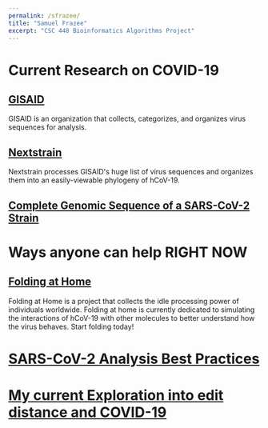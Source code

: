 ```yaml
---
permalink: /sfrazee/
title: "Samuel Frazee"
excerpt: "CSC 448 Bioinformatics Algorithms Project"
---
```


# Current Research on COVID-19

## [GISAID](https://www.gisaid.org/)

GISAID is an organization that collects, categorizes, and organizes virus sequences for analysis.

## [Nextstrain](https://nextstrain.org/ncov/global)

Nextstrain processes GISAID's huge list of virus sequences and organizes them into an easily-viewable phylogeny of hCoV-19.

## [Complete Genomic Sequence of a SARS-CoV-2 Strain](https://mra.asm.org/content/9/11/e00169-20)

# Ways anyone can help RIGHT NOW

## [Folding at Home](https://foldingathome.org/)

Folding at Home is a project that collects the idle processing power of individuals worldwide. Folding at home is currently dedicated to simulating the interactions of hCoV-19 with other molecules to better understand how the virus behaves. Start folding today!

# [SARS-CoV-2 Analysis Best Practices](https://covid19.galaxyproject.org/)

# [My current Exploration into edit distance and COVID-19](/csc-448-project/sfrazee/Project2.ipynb)